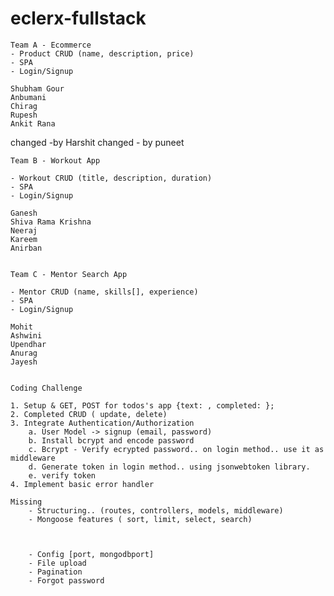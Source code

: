 # eclerx-fullstack


    Team A - Ecommerce
    - Product CRUD (name, description, price)
    - SPA
    - Login/Signup

    Shubham Gour
    Anbumani
    Chirag
    Rupesh
    Ankit Rana
changed -by Harshit
changed - by puneet


    Team B - Workout App

    - Workout CRUD (title, description, duration)
    - SPA
    - Login/Signup

    Ganesh
    Shiva Rama Krishna
    Neeraj
    Kareem
    Anirban


    Team C - Mentor Search App

    - Mentor CRUD (name, skills[], experience)
    - SPA
    - Login/Signup

    Mohit
    Ashwini
    Upendhar
    Anurag
    Jayesh


    Coding Challenge

    1. Setup & GET, POST for todos's app {text: , completed: };
    2. Completed CRUD ( update, delete)
    3. Integrate Authentication/Authorization
        a. User Model -> signup (email, password)
        b. Install bcrypt and encode password
        c. Bcrypt - Verify ecrypted password.. on login method.. use it as middleware
        d. Generate token in login method.. using jsonwebtoken library.
        e. verify token
    4. Implement basic error handler

    Missing
        - Structuring.. (routes, controllers, models, middleware)
        - Mongoose features ( sort, limit, select, search)


        
        - Config [port, mongodbport]
        - File upload
        - Pagination
        - Forgot password
